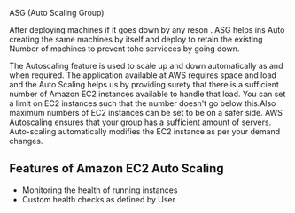 ASG (Auto Scaling Group)

After deploying machines if it goes down by any reson . ASG helps ins Auto creating the same machines by itself and deploy to retain the existing Number of machines to prevent tohe servieces by going down.

The Autoscaling feature is used to scale up and down automatically as and when required.
The application available at AWS requires space and load and the Auto Scaling helps us by providing surety that there is a sufficient number of Amazon EC2 instances available to handle that load.
You can set a limit on EC2 instances such that the number doesn't go below this.Also maximum numbers of EC2 instances can be set to be on a safer side.
AWS Autoscaling ensures that your group has a sufficient amount of servers.
Auto-scaling automatically modifies the EC2 instance as per your demand changes.


## Features of Amazon EC2 Auto Scaling

- Monitoring the health of running instances
- Custom health checks as defined by User